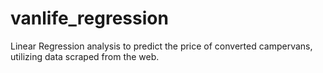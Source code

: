# vanlife_regression
Linear Regression analysis to predict the price of converted campervans, utilizing data scraped from the web.
